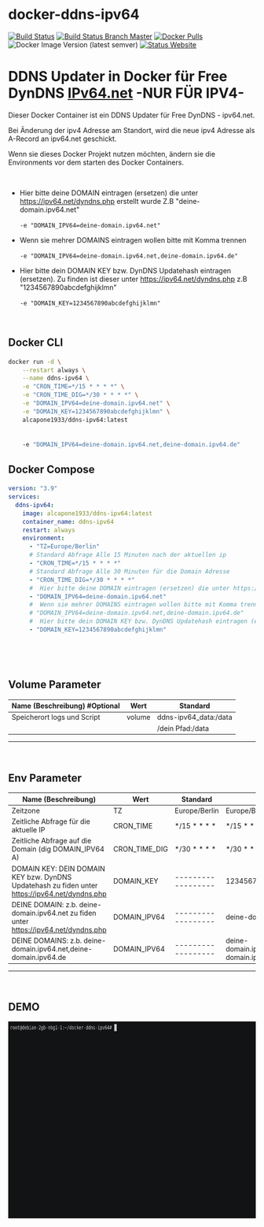 # docker-ddns-ipv64

[![Build Status](https://shields.cosanostra-cloud.de/drone/build/alcapone1933/docker-ddns-ipv64?logo=drone&server=https%3A%2F%2Fdrone.docker-for-life.de)](https://drone.docker-for-life.de/alcapone1933/docker-ddns-ipv64)
[![Build Status Branch Master](https://shields.cosanostra-cloud.de/drone/build/alcapone1933/docker-ddns-ipv64/master?logo=drone&label=build%20%5Bbranch%20master%5D&server=https%3A%2F%2Fdrone.docker-for-life.de)](https://drone.docker-for-life.de/alcapone1933/docker-ddns-ipv64/branches)
[![Docker Pulls](https://shields.cosanostra-cloud.de/docker/pulls/alcapone1933/ddns-ipv64?logo=docker&logoColor=blue)](https://hub.docker.com/r/alcapone1933/ddns-ipv64/tags)
![Docker Image Version (latest semver)](https://shields.cosanostra-cloud.de/docker/v/alcapone1933/ddns-ipv64?sort=semver&logo=docker&logoColor=blue&label=dockerhub%20version)
[![Status Website](https://shields.cosanostra-cloud.de/website?down_color=red&down_message=DOWN&label=Status%20Webseite%20IPV64.NET&up_color=green&up_message=UP&url=https%3A%2F%2Fuptime.docker-for-life.de%2Fstatus%2Fipv64-net)](https://uptime.docker-for-life.de/status/ipv64-net)
&nbsp;

# DDNS Updater in Docker für Free DynDNS [IPv64.net](https://ipv64.net/) -NUR FÜR IPV4-

Dieser Docker Container ist ein DDNS Updater für Free DynDNS - ipv64.net.

Bei Änderung der ipv4 Adresse am Standort, wird die neue ipv4 Adresse als A-Record an ipv64.net geschickt.

Wenn sie dieses Docker Projekt nutzen möchten, ändern sie die Environments vor dem starten des Docker Containers.

&nbsp;

  * Hier bitte deine DOMAIN eintragen (ersetzen) die unter https://ipv64.net/dyndns.php erstellt wurde Z.B "deine-domain.ipv64.net"

    `-e "DOMAIN_IPV64=deine-domain.ipv64.net"`

  * Wenn sie mehrer DOMAINS eintragen wollen bitte mit Komma trennen

    `-e "DOMAIN_IPV64=deine-domain.ipv64.net,deine-domain.ipv64.de"`

  * Hier bitte dein DOMAIN KEY bzw. DynDNS Updatehash eintragen (ersetzen). Zu finden ist dieser unter https://ipv64.net/dyndns.php z.B "1234567890abcdefghijklmn"

    `-e "DOMAIN_KEY=1234567890abcdefghijklmn"`

&nbsp;

## Docker CLI

```bash
docker run -d \
    --restart always \
    --name ddns-ipv64 \
    -e "CRON_TIME=*/15 * * * *" \
    -e "CRON_TIME_DIG=*/30 * * * *" \
    -e "DOMAIN_IPV64=deine-domain.ipv64.net" \
    -e "DOMAIN_KEY=1234567890abcdefghijklmn" \
    alcapone1933/ddns-ipv64:latest


    -e "DOMAIN_IPV64=deine-domain.ipv64.net,deine-domain.ipv64.de"
```

## Docker Compose

```yaml
version: "3.9"
services:
  ddns-ipv64:
    image: alcapone1933/ddns-ipv64:latest
    container_name: ddns-ipv64
    restart: always
    environment:
      - "TZ=Europe/Berlin"
      # Standard Abfrage Alle 15 Minuten nach der aktuellen ip
      - "CRON_TIME=*/15 * * * *"
      # Standard Abfrage Alle 30 Minuten für die Domain Adresse 
      - "CRON_TIME_DIG=*/30 * * * *"
      #  Hier bitte deine DOMAIN eintragen (ersetzen) die unter https://ipv64.net/dyndns.php erstellt wurde Z.B "deine-domain.ipv64.net"
      - "DOMAIN_IPV64=deine-domain.ipv64.net"
      #  Wenn sie mehrer DOMAINS eintragen wollen bitte mit Komma trennen
      # "DOMAIN_IPV64=deine-domain.ipv64.net,deine-domain.ipv64.de"
      #  Hier bitte dein DOMAIN KEY bzw. DynDNS Updatehash eintragen (ersetzen). Zu finden ist dieser unter https://ipv64.net/dyndns.php z.B "1234567890abcdefghijklmn"
      - "DOMAIN_KEY=1234567890abcdefghijklmn"

```

&nbsp;

&nbsp;

## Volume Parameter

| Name (Beschreibung) #Optional | Wert    | Standard              |
| ----------------------------- | ------- | --------------------- |
| Speicherort logs und Script   | volume  | ddns-ipv64_data:/data |
|                               |         | /dein Pfad:/data      |

* * *

&nbsp;

## Env Parameter

| Name (Beschreibung)                                                                            | Wert            | Standard           | Beispiel                                     |
| ---------------------------------------------------------------------------------------------- | --------------- | ------------------ | -------------------------------------------- |
| Zeitzone                                                                                       | TZ              | Europe/Berlin      | Europe/Berlin                                |
| Zeitliche Abfrage für die aktuelle IP                                                          | CRON_TIME       | */15 * * * *       | */15 * * * *                                 |
| Zeitliche Abfrage auf die Domain (dig DOMAIN_IPV64 A)                                          | CRON_TIME_DIG   | */30 * * * *       | */30 * * * *                                 |
| DOMAIN KEY: DEIN DOMAIN KEY bzw. DynDNS Updatehash zu fiden unter https://ipv64.net/dyndns.php | DOMAIN_KEY      | ------------------ | 1234567890abcdefghijklmn                     |
| DEINE DOMAIN:  z.b. deine-domain.ipv64.net zu fiden unter         https://ipv64.net/dyndns.php | DOMAIN_IPV64    | ------------------ | deine-domain.ipv64.net                       |
| DEINE DOMAINS: z.b. deine-domain.ipv64.net,deine-domain.ipv64.de                               | DOMAIN_IPV64    | ------------------ | deine-domain.ipv64.net,deine-domain.ipv64.de |                                                                   
* * *

&nbsp;

## DEMO

<img src="demo/demo.gif" width="700" height="400">

